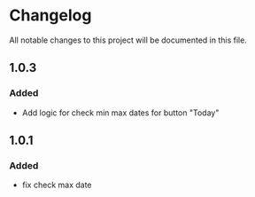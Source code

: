 # Changelog
All notable changes to this project will be documented in this file.


## 1.0.3

### Added 
- Add logic for check min max dates for button "Today"

## 1.0.1

### Added
- fix check max date

